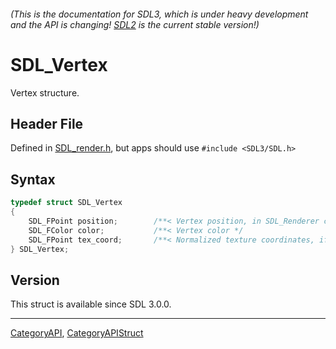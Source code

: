 ###### (This is the documentation for SDL3, which is under heavy development and the API is changing! [SDL2](https://wiki.libsdl.org/SDL2/) is the current stable version!)
# SDL_Vertex

Vertex structure.

## Header File

Defined in [SDL_render.h](https://github.com/libsdl-org/SDL/blob/main/include/SDL3/SDL_render.h), but apps should use `#include <SDL3/SDL.h>`

## Syntax

```c
typedef struct SDL_Vertex
{
    SDL_FPoint position;        /**< Vertex position, in SDL_Renderer coordinates  */
    SDL_FColor color;           /**< Vertex color */
    SDL_FPoint tex_coord;       /**< Normalized texture coordinates, if needed */
} SDL_Vertex;
```

## Version

This struct is available since SDL 3.0.0.

----
[CategoryAPI](CategoryAPI), [CategoryAPIStruct](CategoryAPIStruct)

